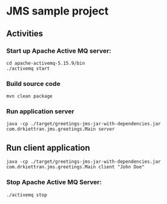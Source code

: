 # JMS sample project

## Activities

### Start up Apache Active MQ server:

```
cd apache-activemq-5.15.9/bin
./activemq start

```
### Build source code

```
mvn clean package
```

### Run application server

```
java -cp ./target/greetings-jms-jar-with-dependencies.jar com.drkiettran.jms.greetings.Main server
```

## Run client application

```
java -cp ./target/greetings-jms-jar-with-dependencies.jar com.drkiettran.jms.greetings.Main client "John Doe"
```

### Stop Apache Active MQ Server:

```
./activemq stop
```

